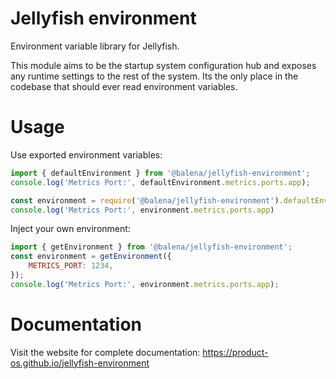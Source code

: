 # Jellyfish environment

Environment variable library for Jellyfish.

This module aims to be the startup system configuration hub and exposes any
runtime settings to the rest of the system. Its the only place in the
codebase that should ever read environment variables.

# Usage

Use exported environment variables:
```js
import { defaultEnvironment } from '@balena/jellyfish-environment';
console.log('Metrics Port:', defaultEnvironment.metrics.ports.app);
```

```js
const environment = require('@balena/jellyfish-environment').defaultEnvironment
console.log('Metrics Port:', environment.metrics.ports.app)
```

Inject your own environment:
```js
import { getEnvironment } from '@balena/jellyfish-environment';
const environment = getEnvironment({
    METRICS_PORT: 1234,
});
console.log('Metrics Port:', environment.metrics.ports.app);
```

# Documentation

Visit the website for complete documentation: https://product-os.github.io/jellyfish-environment
